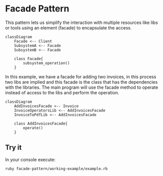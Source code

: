 # Facade Pattern


This pattern lets us simplify the interaction with multiple resources like libs or tools using an element (facade) to encapsulate the access.

```mermaid
classDiagram
    Facade <-- Client
    SubsystemA <-- Facade
    SubsystemB <-- Facade

    class Facade{
        subsystem_operation()
    }
```

In this example, we have a facade for adding two invoices, in this process two libs are implied and this facade is the class that has the dependencies with the libraries. The main program will use the facade method to operate instead of access to the libs and perform the operation.

```mermaid
classDiagram
    AddInvoicesFacade <-- Invoice
    InvoiceOperatorsLib <-- AddInvoicesFacade
    InvoiceToPdfLib <-- AddInvoicesFacade

    class AddInvoicesFacade{
        operate()
    }
```

## Try it

In your console execute:
```bash
ruby facade-pattern/working-example/example.rb
```